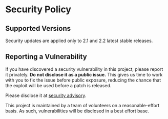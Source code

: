 # Security Policy

## Supported Versions
Security updates are applied only to 2.1 and 2.2 latest stable releases.

## Reporting a Vulnerability
If you have discovered a security vulnerability in this project, please report it privately. **Do not disclose it as a public issue.** This gives us time to work with you to fix the issue before public exposure, reducing the chance that the exploit will be used before a patch is released.

Please disclose it at [security advisory](https://github.com/libevent/libevent/security/advisories/new).

This project is maintained by a team of volunteers on a reasonable-effort basis. As such, vulnerabilities will be disclosed in a best effort base.
